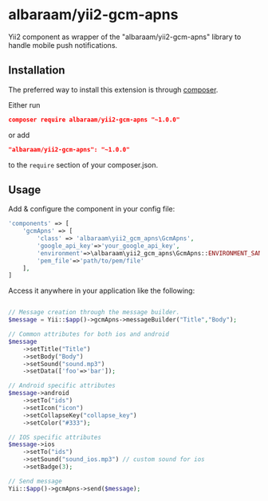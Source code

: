 # albaraam/yii2-gcm-apns

Yii2 component as wrapper of the "albaraam/yii2-gcm-apns" library to handle mobile push notifications.


Installation
------------

The preferred way to install this extension is through [composer](http://getcomposer.org/download/).

Either run

```json
composer require albaraam/yii2-gcm-apns "~1.0.0"
```

or add

```json
"albaraam/yii2-gcm-apns": "~1.0.0"
```

to the `require` section of your composer.json.


Usage
------------
Add & configure the component in your config file:

```php
'components' => [
    'gcmApns' => [
        'class' => 'albaraam\yii2_gcm_apns\GcmApns',
        'google_api_key'=>'your_google_api_key',
        'environment'=>\albaraam\yii2_gcm_apns\GcmApns::ENVIRONMENT_SANDBOX,
        'pem_file'=>'path/to/pem/file'
    ],
]
```

Access it anywhere in your application like the following:

```php

// Message creation through the message builder.
$message = Yii::$app()->gcmApns->messageBuilder("Title","Body");

// Common attributes for both ios and android
$message
	->setTitle("Title")
	->setBody("Body")
	->setSound("sound.mp3")
	->setData(['foo'=>'bar']);

// Android specific attributes
$message->android
	->setTo("ids")
	->setIcon("icon")
	->setCollapseKey("collapse_key")
	->setColor("#333");

// IOS specific attributes
$message->ios
	->setTo("ids")
	->setSound("sound_ios.mp3") // custom sound for ios
	->setBadge(3);

// Send message
Yii::$app()->gcmApns->send($message);

```
